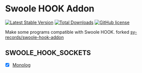 # Swoole HOOK Addon

[![Latest Stable Version](https://poser.pugx.org/huangdijia/swoole-hook-addon/version.png)](https://packagist.org/packages/huangdijia/swoole-hook-addon)
[![Total Downloads](https://poser.pugx.org/huangdijia/swoole-hook-addon/d/total.png)](https://packagist.org/packages/huangdijia/swoole-hook-addon)
[![GitHub license](https://img.shields.io/github/license/huangdijia/swoole-hook-addon)](https://github.com/huangdijia/swoole-hook-addon)

Make some programs compatible with Swoole HOOK. forked [sy-records/swoole-hook-addon](https://github.com/sy-records/swoole-hook-addon)

## SWOOLE_HOOK_SOCKETS

- [x] [Monolog](https://github.com/huangdijia/swoole-hook-addon/blob/master/src/Monolog.php)
